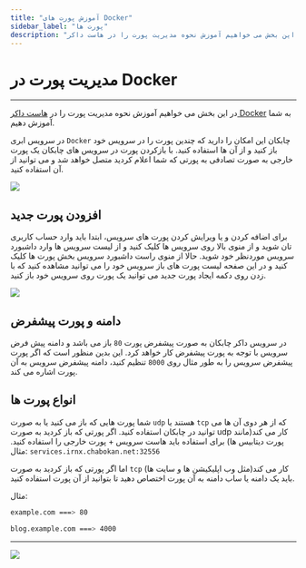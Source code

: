 ```yaml
---
title: "آموزش پورت های Docker"
sidebar_label: "پورت ها"
description: "در این بخش می خواهیم آموزش نحوه مدیریت پورت را در هاست داکر Docker به شما آموزش دهیم."
---
```

# مدیریت پورت در Docker
---

در این بخش می خواهیم آموزش نحوه مدیریت پورت را در [هاست داکر Docker](https://chabokan.net/cloud-hosting/docker/) به شما آموزش دهیم.

در سرویس ابری `Docker` چابکان این امکان را دارید که چندین پورت را در سرویس خود باز کنید و از آن ها استفاده کنید. با بازکردن پورت در سرویس های چابکان یک پورت خارجی به صورت تصادفی به پورتی که شما اعلام کردید متصل خواهد شد و می توانید از آن استفاده کنید.

![](https://s1.chabokan.net/docs/images/docker_port_1.jpg)

## افزودن پورت جدید

برای اضافه کردن و یا ویرایش کردن پورت های سرویس، ابتدا باید وارد حساب کاربری تان شوید و از منوی بالا روی سرویس ها کلیک کنید و از لیست سرویس ها وارد داشبورد سرویس موردنظر خود شوید. حالا از منوی راست داشبورد سرویس بخش پورت ها کلیک کنید و در این صفحه لیست پورت های باز سرویس خود را می توانید مشاهده کنید که با زدن روی دکمه ایجاد پورت جدید می توانید یک پورت روی سرویس خود باز کنید.

![](https://s1.chabokan.net/docs/images/docker_port_2.jpg)

## دامنه و پورت پیشفرض

در سرویس داکر چابکان به صورت پیشفرض پورت `80` باز می باشد و دامنه پیش فرض سرویس با توجه به پورت پیشفرض کار خواهد کرد. این بدین منظور است که اگر پورت پیشفرض سرویس را به طور مثال روی `8000` تنظیم کنید، دامنه پیشفرض سرویس به آن پورت اشاره می کند.

## انواع پورت ها

شما پورت هایی که باز می کنید یا به صورت `udp` هستند یا `tcp` که از هر دوی آن ها می توانید در چابکان استفاده کنید. اگر پورتی که باز کردید به صورت udp کار می کند(مانند پورت دیتابیس ها) برای استفاده باید هاست سرویس + پورت خارجی را استفاده کنید. مثال: `services.irnx.chabokan.net:32556`

اما اگر پورتی که باز کردید به صورت `tcp` کار می کند(مثل وب اپلیکیشن ها و سایت ها) باید یک دامنه یا ساب دامنه به آن پورت اختصاص دهید تا بتوانید از آن پورت استفاده کنید.

مثال:

```bash
example.com ===> 80

blog.example.com ===> 4000
```
---
<a href="https://hub.chabokan.net/fa/services/create/docker" ><img src="https://s1.chabokan.net/docs/images/docker-banner.png" /></a>